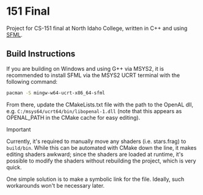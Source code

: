 # 151 Final
Project for CS-151 final at North Idaho College, written in C++ and using [SFML](https://www.sfml-dev.org/). 

## Build Instructions
If you are building on Windows and using G++ via MSYS2, it is recommended to install SFML via the MSYS2 UCRT terminal with the following command:

```bash
pacman -S mingw-w64-ucrt-x86_64-sfml
``` 

From there, update the CMakeLists.txt file with the path to the OpenAL dll, e.g. `C:/msys64/ucrt64/bin/libopenal-1.dll` (note that this appears as OPENAL_PATH in the CMake cache for easy editing).

> [!IMPORTANT] 
> Currently, it's required to manually move any shaders (i.e. stars.frag) to `build/bin`. While this can be automated with CMake down the line, it makes editing shaders awkward; since the shaders are loaded at runtime, it's possible to modify the shaders without rebuilding the project, which is very quick. 
>
> One simple solution is to make a symbolic link for the file. Ideally, such workarounds won't be necessary later. 